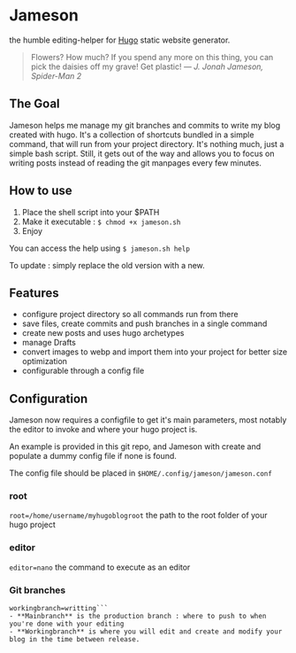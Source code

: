 # Jameson
the humble editing-helper for [Hugo](http://gohugo.io) static website generator.

> Flowers? How much? If you spend any more on this thing, you can pick the daisies off my grave! Get plastic!
> <cite>— J. Jonah Jameson, Spider-Man 2</cite>

## The Goal

Jameson helps me manage my git branches and commits to write my blog created with hugo.
It's a collection of shortcuts bundled in a simple command, that will run from your project directory.
It's nothing much, just a simple bash script. Still, it gets out of the way and allows you to focus on writing posts instead of reading the git manpages every few minutes.

## How to use
1. Place the shell script into your $PATH
2. Make it executable : `$ chmod +x jameson.sh`
3. Enjoy

You can access the help using `$ jameson.sh help`

To update : simply replace the old version with a new.

## Features
- configure project directory so all commands run from there
- save files, create commits and push branches in a single command
- create new posts and uses hugo archetypes
- manage Drafts
- convert images to webp and import them into your project for better size optimization
- configurable through a config file

## Configuration
Jameson now requires a configfile to get it's main parameters, most notably the editor to invoke and where your hugo project is.

An example is provided in this git repo, and Jameson with create and populate a dummy config file if none is found.

The config file should be placed in `$HOME/.config/jameson/jameson.conf`

### root
```root=/home/username/myhugoblogroot```
the path to the root folder of your hugo project

### editor
```editor=nano```
the command to execute as an editor

### Git branches
```mainbranch=main
workingbranch=writting```
- **Mainbranch** is the production branch : where to push to when you're done with your editing
- **Workingbranch** is where you will edit and create and modify your blog in the time between release.
